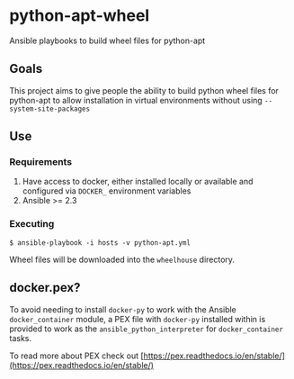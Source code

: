 # python-apt-wheel
Ansible playbooks to build wheel files for python-apt

## Goals

This project aims to give people the ability to build python wheel files for python-apt to allow installation in virtual environments without using `--system-site-packages`

## Use

### Requirements

1. Have access to docker, either installed locally or available and configured via `DOCKER_` environment variables
2. Ansible >= 2.3

### Executing

```
$ ansible-playbook -i hosts -v python-apt.yml
```

Wheel files will be downloaded into the `wheelhouse` directory.

## docker.pex?

To avoid needing to install `docker-py` to work with the Ansible `docker_container` module, a PEX file with `docker-py` installed within is provided to work as the `ansible_python_interpreter` for `docker_container` tasks.

To read more about PEX check out [https://pex.readthedocs.io/en/stable/](https://pex.readthedocs.io/en/stable/)
